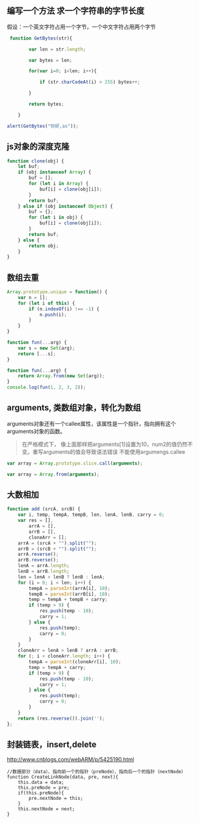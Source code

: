 ## 编写一个方法 求一个字符串的字节长度

假设：一个英文字符占用一个字节，一个中文字符占用两个字节
```javascript
 function GetBytes(str){

        var len = str.length;

        var bytes = len;

        for(var i=0; i<len; i++){

            if (str.charCodeAt(i) > 255) bytes++;

        }

        return bytes;

    }

alert(GetBytes("你好,as"));
```

## js对象的深度克隆
```javascript
function clone(obj) {
    let buf; 
    if (obj instanceof Array) {
        buf = [];
        for (let i in Array) {
            buf[i] = clone(obj[i]);
        }
        return buf;
    } else if (obj instanceof Object) {
        buf = {};
        for (let i in obj) {
            buf[i] = clone(obj[i]);
        }
        return buf;
    } else {
        return obj;
    }
}
```
## 数组去重
```javascript
Array.prototype.unique = function() {
    var n = [];
    for (let i of this) {
        if (n.indexOf(i) !== -1) {
            n.push(i);
        }
    }
}
```

```javascript
function fun(...arg) {
    var s = new Set(arg);
    return [...s];
}

function fun(...arg) {
    return Array.from(new Set(arg));
}
console.log(fun(1, 2, 3, 2));
```

## arguments, 类数组对象，转化为数组
arguments对象还有一个callee属性，该属性是一个指针，指向拥有这个arguments对象的函数。
>在严格模式下，
像上面那样把arguments[1]设置为10，num2的值仍然不变。重写arguments的值会导致语法错误
不能使用argumengs.callee

```javascript
var array = Array.prototype.slice.call(arguments);

var array = Array.from(arguments);
```

## 大数相加
```javascript
function add (srcA, srcB) {
    var i, temp, tempA, tempB, len, lenA, lenB, carry = 0;
    var res = [],
        arrA = [],
        arrB = [],
        cloneArr = [];
    arrA = (srcA + "").split("");
    arrB = (srcB + "").split("");
    arrA.reverse();
    arrB.reverse();
    lenA = arrA.length;
    lenB = arrB.length;
    len = lenA > lenB ? lenB : lenA;
    for (i = 0; i < len; i++) {
        tempA = parseInt(arrA[i], 10);
        tempB = parseInt(arrB[i], 10);
        temp = tempA + tempB + carry;
        if (temp > 9) {
            res.push(temp - 10);
            carry = 1;
        } else {
            res.push(temp);
            carry = 0;
        }
    }
    cloneArr = lenA > lenB ? arrA : arrB;
    for (; i < cloneArr.length; i++) {
        tempA = parseInt(cloneArr[i], 10);
        temp = tempA + carry;
        if (temp > 9) {
            res.push(temp - 10);
            carry = 1;
        } else {
            res.push(temp);
            carry = 0;
        }
    }
    return (res.reverse()).join('');
};
```

## 封装链表，insert,delete
http://www.cnblogs.com/webARM/p/5425190.html
```
//数据部分（data）、指向前一个的指针（preNode）、指向后一个的指针（nextNode）
function CreateLinkNode(data, pre, next){
    this.data = data;
    this.preNode = pre;
    if(this.preNode){
        pre.nextNode = this;
    }
    this.nextNode = next;
}
```